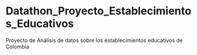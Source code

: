 # Datathon_Proyecto_Establecimientos_Educativos
Proyecto de Análisis de datos sobre los establecimientos educativos de Colombia

